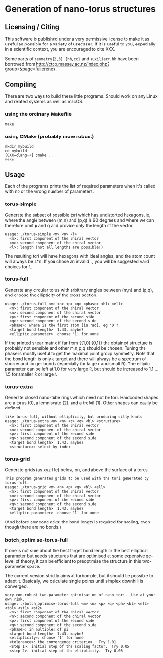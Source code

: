 
# Generation of nano-torus structures

## Licensing / Citing

This software is published under a very permissive license to make it as useful
as possible for a variety of usecases.  If it is useful to you, especially in a
scientific context, you are encouraged to cite XXX. 

Some parts of ```geometry{2,3}.{hh,cc}``` and ```auxiliary.hh``` have been borrowed from
http://ctcp.massey.ac.nz/index.php?group=&page=fullerenes .


## Compiling

There are two ways to build these little programs.  Should work on any Linux
and related systems as well as macOS.

### using the ordinary Makefile

```
make
```

### using CMake (probably more robust)

```
mkdir mybuild
cd mybuild
[CXX=clang++] cmake ..
make
```

## Usage

Each of the programs prints the list of required parameters when it's called
with no or the wrong number of parameters.

### torus-simple

Generate the subset of possible tori which has undistorted hexagons, ie, where
the angle between (m,n) and (p,q) is 90 degrees and where we can therefore omit
p and q and provide only the length of the vector.

```
usage: ./torus-simple <m> <n> <l>
  <m>: first component of the chiral vector
  <n>: second component of the chiral vector
  <l>: length (not all lengths are possible!)
```

The resulting tori will have hexagons with ideal angles, and the atom count
will always be 4\*n.  If you chose an invalid ```l```, you will be suggested valid
choices for ```l```.

### torus-full

Generate any circular torus with arbitrary angles between (m,n) and (p,q), and
choose the ellipticity of the cross section.

```
usage: ./torus-full <m> <n> <p> <q> <phase> <bl> <ell>
  <m>: first component of the chiral vector
  <n>: second component of the chiral vector
  <p>: first component of the second side
  <q>: second component of the second side
  <phase>: where is the first atom [in rad], eg '0'?
  <target bond length>: 1.43, maybe?
  <elliptic parameter>: choose '1' for none
```

If the printed shear matrix if far from {{1,0},{0,1}} the obtained structure is
probably not sensible and other m,n,p,q should be chosen.  Tuning the phase is
mostly useful to get the maximal point group symmetry.  Note that the bond
length is only a target and there will always be a spectrum of shorter and
longer bonds (especially for large r and small R).  The elliptic parameter can
be left at 1.0 for very large R, but should be increased to 1.1 ... 1.5 for
smaller R or large r.

### torus-extra

Generate closed nano-tube rings which need not be tori.  Hardcoded shapes are a
torus (0), a lemniscate (2), and a trefoil (1).  Other shapes can easily be
defined.

```
like torus-full, without ellipticity, but producing silly knots
usage: ./torus-extra <m> <n> <p> <q> <bl> <structure>
  <m>: first component of the chiral vector
  <n>: second component of the chiral vector
  <p>: first component of the second side
  <q>: second component of the second side
  <target bond length>: 1.43, maybe?
  <structure>: select by index
```

### torus-grid

Generate grids (as xyz file) below, on, and above the surface of a torus.

```
This program generates grids to be used with the tori generated by torus-full.
usage: ./torus-grid <m> <n> <p> <q> <bl> <ell>
  <m>: first component of the chiral vector
  <n>: second component of the chiral vector
  <p>: first component of the second side
  <q>: second component of the second side
  <target bond length>: 1.43, maybe?
  <elliptic parameter>: choose '1' for none
```

(And before someone asks: the bond length is required for scaling, even though
there are no bonds.)

### botch_optimise-torus-full

If one is not sure about the best target bond length or the best elliptical
parameter but needs structures that are optimised at some expensive qc-level of
theory, it can be efficient to preoptimise the structure in this two-parameter space.

The current version strictly aims at turbomole, but it should be possible to
adapt it.  Basically, we calculate single points until simplex downhill is
converged.

```
very non-robust two-parameter optimisation of nano tori.  Use at your own risk.
usage: ./botch_optimise-torus-full <m> <n> <p> <q> <ph> <bl> <ell> <tol> <st1> <st2>
  <m>: first component of the chiral vector
  <n>: second component of the chiral vector
  <p>: first component of the second side
  <q>: second component of the second side
  <phase>: in multiples of pi
  <target bond length>: 1.43, maybe?
  <ellipticity>: choose '1' for none
  <tolerance>: the convergence criterion.  Try 0.01
  <step 1>: initial step of the scaling factor.  Try 0.05
  <step 2>: initial step of the ellipticity.  Try 0.05
```

